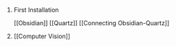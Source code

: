 1. First Installation

	[[Obsidian]]
	[[Quartz]]
	[[Connecting Obsidian-Quartz]]

2. [[Computer Vision]]